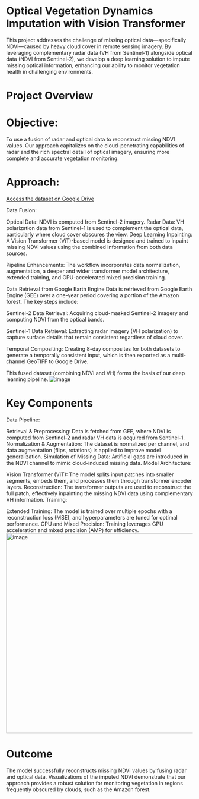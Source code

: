 # Optical Vegetation Dynamics Imputation with Vision Transformer 

This project addresses the challenge of missing optical data—specifically NDVI—caused by heavy cloud cover in remote sensing imagery. By leveraging complementary radar data (VH from Sentinel-1) alongside optical data (NDVI from Sentinel-2), we develop a deep learning solution to impute missing optical information, enhancing our ability to monitor vegetation health in challenging environments.

# Project Overview
# Objective:
To use a fusion of radar and optical data to reconstruct missing NDVI values. Our approach capitalizes on the cloud-penetrating capabilities of radar and the rich spectral detail of optical imagery, ensuring more complete and accurate vegetation monitoring.

# Approach:
[Access the dataset on Google Drive](https://drive.google.com/drive/u/0/folders/1DznFw7cS4hcoihAspkqtyTHJYMZjL4iD)

Data Fusion:

Optical Data: NDVI is computed from Sentinel-2 imagery.
Radar Data: VH polarization data from Sentinel-1 is used to complement the optical data, particularly where cloud cover obscures the view.
Deep Learning Inpainting:
A Vision Transformer (ViT)-based model is designed and trained to inpaint missing NDVI values using the combined information from both data sources.

Pipeline Enhancements:
The workflow incorporates data normalization, augmentation, a deeper and wider transformer model architecture, extended training, and GPU-accelerated mixed precision training.

Data Retrieval from Google Earth Engine
Data is retrieved from Google Earth Engine (GEE) over a one-year period covering a portion of the Amazon forest. The key steps include:

Sentinel-2 Data Retrieval:
Acquiring cloud-masked Sentinel-2 imagery and computing NDVI from the optical bands.

Sentinel-1 Data Retrieval:
Extracting radar imagery (VH polarization) to capture surface details that remain consistent regardless of cloud cover.

Temporal Compositing:
Creating 8-day composites for both datasets to generate a temporally consistent input, which is then exported as a multi-channel GeoTIFF to Google Drive.

This fused dataset (combining NDVI and VH) forms the basis of our deep learning pipeline.
![image](https://github.com/user-attachments/assets/9a41b648-0eae-4740-84fb-2ee6966f3ed5)

# Key Components
Data Pipeline:

Retrieval & Preprocessing: Data is fetched from GEE, where NDVI is computed from Sentinel-2 and radar VH data is acquired from Sentinel-1.
Normalization & Augmentation: The dataset is normalized per channel, and data augmentation (flips, rotations) is applied to improve model generalization.
Simulation of Missing Data: Artificial gaps are introduced in the NDVI channel to mimic cloud-induced missing data.
Model Architecture:

Vision Transformer (ViT): The model splits input patches into smaller segments, embeds them, and processes them through transformer encoder layers.
Reconstruction: The transformer outputs are used to reconstruct the full patch, effectively inpainting the missing NDVI data using complementary VH information.
Training:

Extended Training: The model is trained over multiple epochs with a reconstruction loss (MSE), and hyperparameters are tuned for optimal performance.
GPU and Mixed Precision: Training leverages GPU acceleration and mixed precision (AMP) for efficiency.
<img width="538" alt="image" src="https://github.com/user-attachments/assets/ac55180b-6727-42e6-81d4-827f3c34ab2c" />

# Outcome
The model successfully reconstructs missing NDVI values by fusing radar and optical data. Visualizations of the imputed NDVI demonstrate that our approach provides a robust solution for monitoring vegetation in regions frequently obscured by clouds, such as the Amazon forest.


